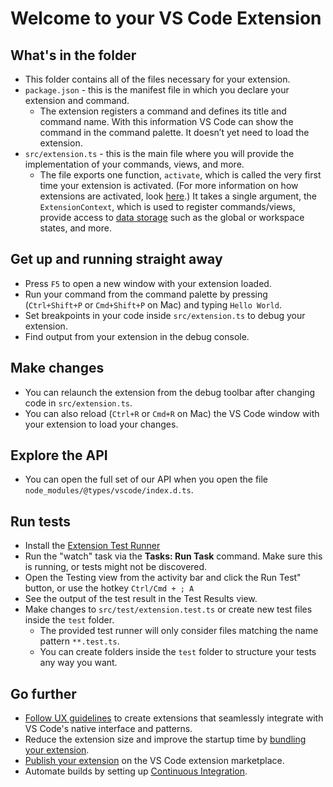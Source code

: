 # Welcome to your VS Code Extension

## What's in the folder

- This folder contains all of the files necessary for your extension.
- `package.json` - this is the manifest file in which you declare your extension and command.
  - The extension registers a command and defines its title and command name. With this information
    VS Code can show the command in the command palette. It doesn’t yet need to load the extension.
- `src/extension.ts` - this is the main file where you will provide the implementation of your
  commands, views, and more.
  - The file exports one function, `activate`, which is called the very first time your extension is
    activated. (For more information on how extensions are activated, look
    [here](https://code.visualstudio.com/api/references/activation-events).) It takes a single
    argument, the `ExtensionContext`, which is used to register commands/views, provide access to
    [data storage](https://code.visualstudio.com/api/extension-capabilities/common-capabilities#data-storage)
    such as the global or workspace states, and more.

## Get up and running straight away

- Press `F5` to open a new window with your extension loaded.
- Run your command from the command palette by pressing (`Ctrl+Shift+P` or `Cmd+Shift+P` on Mac) and
  typing `Hello World`.
- Set breakpoints in your code inside `src/extension.ts` to debug your extension.
- Find output from your extension in the debug console.

## Make changes

- You can relaunch the extension from the debug toolbar after changing code in `src/extension.ts`.
- You can also reload (`Ctrl+R` or `Cmd+R` on Mac) the VS Code window with your extension to load
  your changes.

## Explore the API

- You can open the full set of our API when you open the file
  `node_modules/@types/vscode/index.d.ts`.

## Run tests

- Install the
  [Extension Test Runner](https://marketplace.visualstudio.com/items?itemName=ms-vscode.extension-test-runner)
- Run the "watch" task via the **Tasks: Run Task** command. Make sure this is running, or tests
  might not be discovered.
- Open the Testing view from the activity bar and click the Run Test" button, or use the hotkey
  `Ctrl/Cmd + ; A`
- See the output of the test result in the Test Results view.
- Make changes to `src/test/extension.test.ts` or create new test files inside the `test` folder.
  - The provided test runner will only consider files matching the name pattern `**.test.ts`.
  - You can create folders inside the `test` folder to structure your tests any way you want.

## Go further

- [Follow UX guidelines](https://code.visualstudio.com/api/ux-guidelines/overview) to create
  extensions that seamlessly integrate with VS Code's native interface and patterns.
- Reduce the extension size and improve the startup time by
  [bundling your extension](https://code.visualstudio.com/api/working-with-extensions/bundling-extension).
- [Publish your extension](https://code.visualstudio.com/api/working-with-extensions/publishing-extension)
  on the VS Code extension marketplace.
- Automate builds by setting up
  [Continuous Integration](https://code.visualstudio.com/api/working-with-extensions/continuous-integration).
